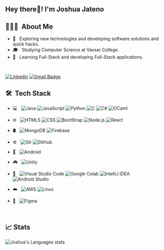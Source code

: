 <h2> Hey there👋! I'm Joshua Jateno</h2>

## 👨🏻‍💻 &nbsp;About Me 

- 🤔 &nbsp; Exploring new technologies and developing software solutions and quick hacks.
- 🎓 &nbsp; Studying Computer Science at Vassar College.
- 💼 &nbsp; Learning Full-Stack and developing Full-Stack applications.

<br>

[![LinkedIn](https://img.shields.io/badge/-Joshua%20Jateno-blue?style=plastic&logo=linkedin&logoColor=white&link=https://www.linkedin.com/in/joshuajateno/)](https://www.linkedin.com/in/joshuajateno/)
[![Gmail Badge](https://img.shields.io/badge/-joshuajateno@gmail.com-c14438?style=flat-square&logo=Gmail&logoColor=white&link=mailto:joshuajateno@gmail.com)](mailto:joshuajateno@gmail.com)


## 🛠 &nbsp;Tech Stack


- 💻 &nbsp;
  ![Java](https://img.shields.io/badge/-Java-333333?style=flat&logo=Java&logoColor=007396) ![JavaScript](https://img.shields.io/badge/-JavaScript-333333?style=flat&logo=javascript) ![Python](https://img.shields.io/badge/-Python-333333?style=flat&logo=python) ![C](https://img.shields.io/badge/-C-333333?style=flat&logo=C) ![C#](https://img.shields.io/badge/-C%23-333333?style=flat&logo=C%20Sharp) ![OCaml](https://img.shields.io/badge/-OCaml-333333?style=flat&logo=OCaml)

- 🌐 &nbsp;
  ![HTML5](https://img.shields.io/badge/-HTML5-333333?style=flat&logo=HTML5) ![CSS](https://img.shields.io/badge/-CSS-333333?style=flat&logo=CSS3&logoColor=1572B6) ![BootStrap](https://img.shields.io/badge/-BootStrap-333333?style=flat&logo=bootstrap&logoColor=1572B6) ![Node.js](https://img.shields.io/badge/-Node.js-333333?style=flat&logo=node.js) ![React](https://img.shields.io/badge/-React-333333?style=flat&logo=react)

- 🛢 &nbsp;
  ![MongoDB](https://img.shields.io/badge/-MongoDB-333333?style=flat&logo=mongodb) ![Firebase](https://img.shields.io/badge/-Firebase-333333?style=flat&logo=firebase)

- ⚙️ &nbsp;
  ![Git](https://img.shields.io/badge/-Git-333333?style=flat&logo=git) ![GitHub](https://img.shields.io/badge/-GitHub-333333?style=flat&logo=github)

- 📱 &nbsp;
  ![Android](https://img.shields.io/badge/-Android-333333?style=flat&logo=android)

- 🎮 &nbsp;
  ![Unity](https://img.shields.io/badge/-Unity-333333?style=flat&logo=unity)

- 🔧 &nbsp;
  ![Visual Studio Code](https://img.shields.io/badge/-Visual%20Studio%20Code-333333?style=flat&logo=visual-studio-code) ![Google Colab](https://img.shields.io/badge/-Google%20Colab-333333?style=flat&logo=google-colab) ![IntelliJ IDEA](https://img.shields.io/badge/-IntelliJ%20IDEA-333333?style=flat&logo=intellij-idea) ![Android Studio](https://img.shields.io/badge/-Android%20Studio-333333?style=flat&logo=android-studio)

- ☁️ &nbsp;
  ![AWS](https://img.shields.io/badge/-AWS-333333?style=flat&logo=amazon-aws) ![Linux](https://img.shields.io/badge/-Linux-333333?style=flat&logo=linux)

- 🎨 &nbsp;
  ![Figma](https://img.shields.io/badge/-Figma-333333?style=flat&logo=figma)

<br/>

## 📈 Stats

![Joshua's Languages stats](https://github-readme-stats.vercel.app/api/top-langs/?username=joshua0983&theme=buefy&layout=compact&langs_count=10)

